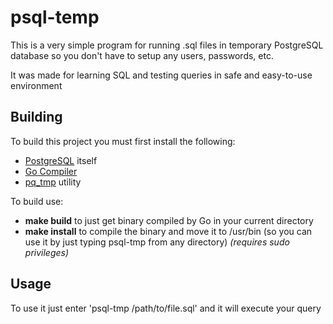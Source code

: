 # psql-temp
This is a very simple program for running .sql files in temporary PostgreSQL database so you don't have to setup any users, passwords, etc.

It was made for learning SQL and testing queries in safe and easy-to-use environment

## Building
To build this project you must first install the following:
- [PostgreSQL](https://github.com/postgres/postgres) itself
- [Go Compiler](https://go.dev/)
- [pq_tmp](https://github.com/eradman/ephemeralpg/) utility

To build use:
- **make build** to just get binary compiled by Go in your current directory
- **make install** to compile the binary and move it to /usr/bin (so you can use it by just typing psql-tmp from any directory) *(requires sudo privileges)*

## Usage
To use it just enter 'psql-tmp /path/to/file.sql' and it will execute your query
